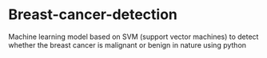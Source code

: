 # Breast-cancer-detection
Machine learning model based on SVM (support vector machines) to detect whether the breast cancer is malignant or benign in nature using python
